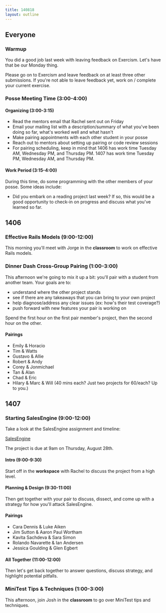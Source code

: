 ```yaml
---
title: 140818
layout: outline
---
```


## Everyone

### Warmup

You did a good job last week with leaving feedback on Exercism. Let's have that
be our Monday thing.

Please go on to Exercism and leave feedback on at least three
other submissions. If you're not able to leave feedback yet, work on / complete
your current exercise.

### Posse Meeting Time (3:00-4:00)

#### Organizing (3:00-3:15)

* Read the mentors email that Rachel sent out on Friday
* Email your mailing list with a description/summary of what you've been
doing so far, what's worked well and what hasn't
* Make pairing appointments with each other student in your posse
* Reach out to mentors about setting up pairing or code review sessions
* For pairing scheduling, keep in mind that 1406 has work time Tuesday AM,
Wednesday PM, and Thursday PM. 1407 has work time Tuesday PM, Wednesday AM, and
Thursday PM.

#### Work Period (3:15-4:00)

During this time, do some programming with the other members of your posse. Some
ideas include:

* Did you embark on a reading project last week? If so, this would be a good
opportunity to check-in on progress and discuss what you've learned so far.

## 1406

### Effective Rails Models (9:00-12:00)

This morning you'll meet with Jorge in the **classroom** to work on effective
Rails models.

### Dinner Dash Cross-Group Pairing (1:00-3:00)

This afternoon we're going to mix it up a bit: you'll pair with a student from
another team. Your goals are to:

* understand where the other project stands
* see if there are any takeaways that you can bring to your own project
* help diagnose/address any clear issues (ex: how's their test coverage?)
* push forward with new features your pair is working on

Spend the first hour on the first pair member's project, then the second hour
on the other.

#### Pairings

* Emily & Horacio
* Tim & Watts
* Gustavo & Allie
* Robert & Andy
* Corey & Jonmichael
* Tan & Alan
* Chad & Eric
* Hilary & Marc & Will (40 mins each? Just two projects for 60/each? Up to you.)

## 1407

### Starting SalesEngine (9:00-12:00)

Take a look at the SalesEngine assignment and timeline:

[SalesEngine](http://tutorials.jumpstartlab.com/projects/sales_engine.html)

The project is due at 9am on Thursday, August 28th.

#### Intro (9:00-9:30)

Start off in the **workspace** with Rachel to discuss the project from a high
level.

#### Planning & Design (9:30-11:00)

Then get together with your pair to discuss, dissect, and come up with a
strategy for how you'll attack SalesEngine.

#### Pairings

* Cara Dennis & Luke Aiken
* Jim Sutton & Aaron Paul Wortham
* Kavita Sachdeva & Sara Simon
* Rolando Navarette & Ian Andersen
* Jessica Goulding & Glen Egbert

#### All Together (11:00-12:00)

Then let's get back together to answer questions, discuss strategy, and highlight
potential pitfalls.

### MiniTest Tips & Techniques (1:00-3:00)

This afternoon, join Josh in the **classroom** to go over MiniTest tips and techniques.
